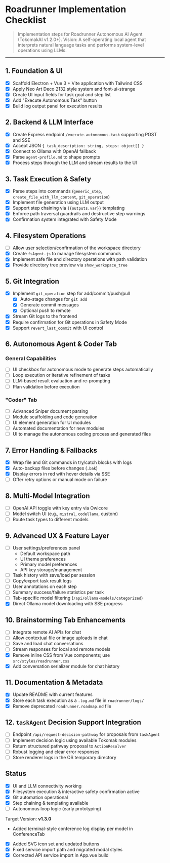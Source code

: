 # Roadrunner Implementation Checklist

> Implementation steps for Roadrunner Autonomous AI Agent (TokomakAI v1.2.0+). Vision: A self-operating local agent that interprets natural language tasks and performs system-level operations using LLMs.

---

## 1. Foundation & UI
- [x] Scaffold Electron + Vue 3 + Vite application with Tailwind CSS
- [x] Apply Neo Art Deco 2132 style system and font-ui-strange
- [x] Create UI input fields for task goal and step list
- [x] Add "Execute Autonomous Task" button
- [x] Build log output panel for execution results

## 2. Backend & LLM Interface
- [x] Create Express endpoint `/execute-autonomous-task` supporting POST and SSE
- [x] Accept JSON `{ task_description: string, steps: object[] }`
- [x] Connect to Ollama with OpenAI fallback
- [x] Parse `agent-profile.md` to shape prompts
- [x] Process steps through the LLM and stream results to the UI

## 3. Task Execution & Safety
- [x] Parse steps into commands (`generic_step`, `create_file_with_llm_content`, `git_operation`)
- [x] Implement file generation using LLM output
- [x] Support step chaining via `{{outputs.var}}` templating
- [x] Enforce path traversal guardrails and destructive step warnings
- [x] Confirmation system integrated with Safety Mode

## 4. Filesystem Operations
- [ ] Allow user selection/confirmation of the workspace directory
- [x] Create `fsAgent.js` to manage filesystem commands
- [x] Implement safe file and directory operations with path validation
- [x] Provide directory tree preview via `show_workspace_tree`

## 5. Git Integration
- [x] Implement `git_operation` step for add/commit/push/pull
  - [x] Auto-stage changes for `git add`
  - [x] Generate commit messages
  - [x] Optional push to remote
- [x] Stream Git logs to the frontend
- [x] Require confirmation for Git operations in Safety Mode
- [x] Support `revert_last_commit` with UI control

## 6. Autonomous Agent & Coder Tab
### General Capabilities
- [ ] UI checkbox for autonomous mode to generate steps automatically
- [ ] Loop execution or iterative refinement of tasks
- [ ] LLM-based result evaluation and re-prompting
- [ ] Plan validation before execution

### "Coder" Tab
- [ ] Advanced Sniper document parsing
- [ ] Module scaffolding and code generation
- [ ] UI element generation for UI modules
- [ ] Automated documentation for new modules
- [ ] UI to manage the autonomous coding process and generated files

## 7. Error Handling & Fallbacks
- [x] Wrap file and Git commands in try/catch blocks with logs
- [x] Auto-backup files before changes (`.bak`)
- [x] Display errors in red with hover details via SSE
- [ ] Offer retry options or manual mode on failure

## 8. Multi-Model Integration
- [ ] OpenAI API toggle with key entry via Owlcore
- [ ] Model switch UI (e.g., `mistral`, `codellama`, custom)
- [ ] Route task types to different models

## 9. Advanced UX & Feature Layer
- [ ] User settings/preferences panel
  - Default workspace path
  - UI theme preferences
  - Primary model preferences
  - API key storage/management
- [ ] Task history with save/load per session
- [ ] Copy/export task result logs
- [ ] User annotations on each step
- [ ] Summary success/failure statistics per task
- [ ] Tab-specific model filtering (`/api/ollama-models/categorized`)
- [x] Direct Ollama model downloading with SSE progress

## 10. Brainstorming Tab Enhancements
- [ ] Integrate remote AI APIs for chat
- [ ] Allow contextual file or image uploads in chat
- [ ] Save and load chat conversations
- [ ] Stream responses for local and remote models
- [x] Remove inline CSS from Vue components; use `src/styles/roadrunner.css`
- [x] Add conversation serializer module for chat history

## 11. Documentation & Metadata
- [x] Update README with current features
- [x] Store each task execution as a `.log.md` file in `roadrunner/logs/`
- [x] Remove deprecated `roadrunner.roadmap.md` file

## 12. `taskAgent` Decision Support Integration
- [ ] Endpoint `/api/request-decision-pathway` for proposals from `taskAgent`
- [ ] Implement decision logic using available Tokomak modules
- [ ] Return structured pathway proposal to `ActionResolver`
- [ ] Robust logging and clear error responses
- [ ] Store renderer logs in the OS temporary directory

## Status
- [x] UI and LLM connectivity working
- [x] Filesystem execution & interactive safety confirmation active
- [x] Git automation operational
- [x] Step chaining & templating available
- [ ] Autonomous loop logic (early prototyping)

Target Version: **v1.3.0**
- Added terminal-style conference log display per model in ConferenceTab
- [x] Added SVG icon set and updated buttons
- [x] Fixed service import path and migrated modal styles
- [x] Corrected API service import in App.vue build
